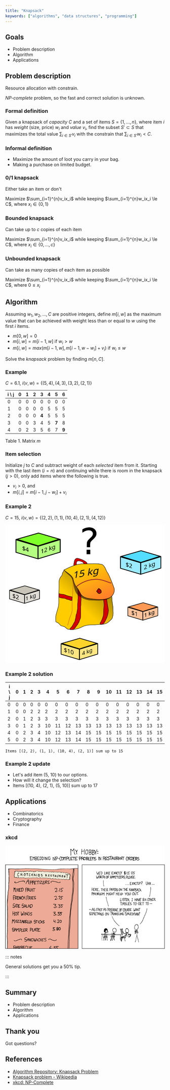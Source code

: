 ```yaml
---
title: "Knapsack"
keywords: ["algorithms", "data structures", "programming"]
---
```


## Goals

- Problem description
- Algorithm
- Applications

## Problem description

Resource allocation with constrain.

_NP-complete_ problem, so the fast and correct solution is unknown.

### Formal definition

Given a knapsack of _capacity_ $C$ and a set of items $S=\{{1,...,n}\}$, where item $i$ has _weight_ (size, price) $w_i$ and _value_ $v_i$, find the subset $S'\subset{S}$ that maximizes the total value $\sum_{i\in{S'}}{v_i}$ with the constrain that $\sum_{i\in{S'}}{w_i} < C$.

### Informal definition

- Maximize the amount of loot you carry in your bag.
- Making a purchase on limited budget.

### 0/1 knapsack

Either take an item or don't

Maximize $\sum_{i=1}^{n}v_ix_i$ while keeping $\sum_{i=1}^{n}w_ix_i \le C$, where $x_i\in\{{0,1}\}$

### Bounded knapsack

Can take up to $c$ copies of each item

Maximize $\sum_{i=1}^{n}v_ix_i$ while keeping $\sum_{i=1}^{n}w_ix_i \le C$, where $x_i\in\{{0,...,c}\}$

### Unbounded knapsack

Can take as many copies of each item as possible

Maximize $\sum_{i=1}^{n}v_ix_i$ while keeping $\sum_{i=1}^{n}w_ix_i \le C$, where $0 \le x_i$

## Algorithm

Assuming $w_1, w_2, ..., C$ are positive integers, define $m[i,w]$ as the maximum value that can be achieved with weight less than or equal to $w$ using the first $i$ items.

- $m[0, w] = 0$
- $m[i, w] = m[i - 1, w]$ if $w_i>w$
- $m[i, w] = max(m[i - 1, w], m[i - 1, w - w_i] + v_i)$ if $w_i\le w$

Solve the _knapsack_ problem by finding $m[n, C]$.

### Example

$C=6.1$, $i(v, w)=\{{(5, 4), (4, 3), (3, 2), (2, 1)}\}$

| i \\ j | 0   | 1   | 2   | 3     | 4   | 5     | 6     |
| ------ | --- | --- | --- | ----- | --- | ----- | ----- |
| 0      | 0   | 0   | 0   | 0     | 0   | 0     | 0     |
| 1      | 0   | 0   | 0   | 0     | 5   | 5     | 5     |
| 2      | 0   | 0   | 0   | **4** | 5   | 5     | 5     |
| 3      | 0   | 0   | 3   | 4     | 5   | **7** | 8     |
| 4      | 0   | 2   | 3   | 5     | 6   | 7     | **9** |

Table 1. Matrix $m$

### Item selection

Initialize $j$ to $C$ and subtract weight of each _selected_ item from it. Starting with the last item ($i=n$) and continuing while there is room in the knapsack ($j>0$), only add items where the following is true.

- $v_i > 0$, and
- $m[i,j] = m[i-1,j-w_i]+v_i$

### Example 2

$C=15$, $i(v, w)=\{{(2, 2), (1, 1), (10, 4), (2, 1), (4, 12)}\}$

![Wikipedia knapsack](images/knapsack.svg)

### Example 2 solution

| i \\ j | 0   | 1   | 2   | 3   | 4   | 5   | 6   | 7   | 8   | 9   | 10  | 11  | 12  | 13  | 14  | 15  |
| ------ | --- | --- | --- | --- | --- | --- | --- | --- | --- | --- | --- | --- | --- | --- | --- | --- |
| 0      | 0   | 0   | 0   | 0   | 0   | 0   | 0   | 0   | 0   | 0   | 0   | 0   | 0   | 0   | 0   | 0   |
| 1      | 0   | 0   | 2   | 2   | 2   | 2   | 2   | 2   | 2   | 2   | 2   | 2   | 2   | 2   | 2   | 2   |
| 2      | 0   | 1   | 2   | 3   | 3   | 3   | 3   | 3   | 3   | 3   | 3   | 3   | 3   | 3   | 3   | 3   |
| 3      | 0   | 1   | 2   | 3   | 10  | 11  | 12  | 13  | 13  | 13  | 13  | 13  | 13  | 13  | 13  | 13  |
| 4      | 0   | 2   | 3   | 4   | 10  | 12  | 13  | 14  | 15  | 15  | 15  | 15  | 15  | 15  | 15  | 15  |
| 5      | 0   | 2   | 3   | 4   | 10  | 12  | 13  | 14  | 15  | 15  | 15  | 15  | 15  | 15  | 15  | 15  |

```text
Items [(2, 2), (1, 1), (10, 4), (2, 1)] sum up to 15
```

### Example 2 update

- Let's add item (5, 10) to our options.
- How will it change the selection?
- Items [(10, 4), (2, 1), (5, 10)] sum up to 17

## Applications

- Combinatorics
- Cryptography
- Finance

### xkcd

![NP-Complete](images/xkcd_np_complete.png)

::: notes

General solutions get you a 50% tip.

:::

## Summary

- Problem description
- Algorithm
- Applications

## Thank you

Got questions?

## References

- [Algorithm Repository: Knapsack Problem](http://algorist.com/problems/Knapsack_Problem.html)
- [Knapsack problem - Wikipedia](https://en.wikipedia.org/wiki/Knapsack_problem)
- [xkcd: NP-Complete](https://xkcd.com/287/)
